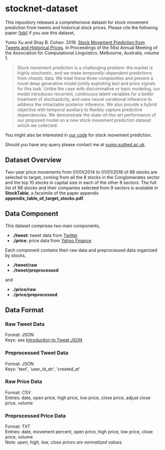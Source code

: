 # stocknet-dataset

This repository releases a comprehensive dataset for stock movement prediction from tweets and historical stock prices. Please cite the following paper [[bib](https://aclanthology.info/papers/P18-1183/p18-1183.bib)] if you use this dataset,  

Yumo Xu and Shay B. Cohen. 2018. [Stock Movement Prediction from Tweets and Historical Prices](http://aclweb.org/anthology/P18-1183). In Proceedings of the 56st Annual Meeting of the Association for Computational Linguistics. Melbourne, Australia, volume 1.
> Stock movement prediction is a challenging problem: the market is highly *stochastic*, and we make *temporally-dependent* predictions from *chaotic* data. We treat these three complexities and present a novel deep generative model jointly exploiting text and price signals for this task. Unlike the case with discriminative or topic modeling, our model introduces recurrent, continuous latent variables for a better treatment of stochasticity, and uses neural variational inference to address the intractable posterior inference. We also provide a hybrid objective with  temporal auxiliary to flexibly capture predictive dependencies. We demonstrate the state-of-the-art performance of our proposed model on a new stock movement prediction dataset which we collected.

You might also be interested in [our code](https://github.com/yumoxu/stocknet-code) for stock movement prediction. 

Should you have any query please contact me at [yumo.xu@ed.ac.uk](mailto:yumo.xu@ed.ac.uk).

## Dataset Overview
Two-year price movements from 01/01/2014 to 01/01/2016 of 88 stocks are selected to target, coming from all the 8 stocks in the Conglomerates sector and the top 10 stocks in capital size in each of the other 8 sectors. The full list of 88 stocks and their companies selected from 9 sectors is available in **StockTable**, a facsimile of the paper appendix **appendix\_table\_of\_target\_stocks.pdf**.

## Data Component
This dataset comprises two main components,

* **./tweet**: tweet data from [Twitter](https://twitter.com/)
* **./price**: price data from [Yahoo Finance](http://nance.yahoo.com/) 

Each component contains their raw data and preprocessed data organized by stocks,  

* **./tweet/raw**
* **./tweet/preprocessed**

and  

* **./price/raw**  
* **./price/preprocessed**

## Data Format

### Raw Tweet Data
Format: JSON  
Keys: see [Introduction to Tweet JSON](https://developer.twitter.com/en/docs/tweets/data-dictionary/overview/intro-to-tweet-json
)

### Preprocessed Tweet Data
Format: JSON  
Keys: 'text', 'user\_id\_str', 'created\_at'

### Raw Price Data
Format: CSV  
Entries: date, open price, high price, low price, close price, adjust close price, volume  

### Preprocessed Price Data
Format: TXT  
Entries: date, movement percent, open price, high price, low price, close price, volume  
Note: *open, high, low, close prices are normalized values.*


